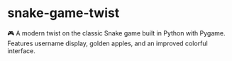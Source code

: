 # snake-game-twist
🎮 A modern twist on the classic Snake game built in Python with Pygame.  Features username display, golden apples, and an improved colorful interface.
